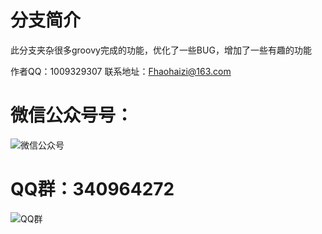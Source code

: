 # 分支简介

此分支夹杂很多groovy完成的功能，优化了一些BUG，增加了一些有趣的功能

作者QQ：1009329307
联系地址：Fhaohaizi@163.com

微信公众号号：
===
![微信公众号](https://mmbiz.qpic.cn/mmbiz_png/13eN86FKXzCtFy3k1BTTpYKKPHWFtTzzIqRoFeib0DR4MK2CibyabBHZfnEGrxjX5pbn6lrQytzmaPjbicrx78GHw/640?wx_fmt=png&tp=webp&wxfrom=5&wx_lazy=1&wx_co=1)

QQ群：340964272
===
![QQ群](https://mmbiz.qpic.cn/mmbiz_png/13eN86FKXzCtFy3k1BTTpYKKPHWFtTzzUnicOefqJic8td62xc9cPMRKTS4wcg31l5OiblTgdph3yFrUIFLzicCyQw/640?wx_fmt=png&tp=webp&wxfrom=5&wx_lazy=1&wx_co=1)
